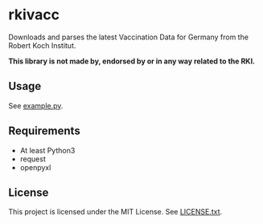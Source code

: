 # rkivacc

Downloads and parses the latest Vaccination Data for Germany from the Robert Koch Institut.

**This library is not made by, endorsed by or in any way related to the RKI.**

## Usage

See [example.py](example.py).

## Requirements

* At least Python3
* request
* openpyxl

## License

This project is licensed under the MIT License. See [LICENSE.txt](LICENSE.txt).